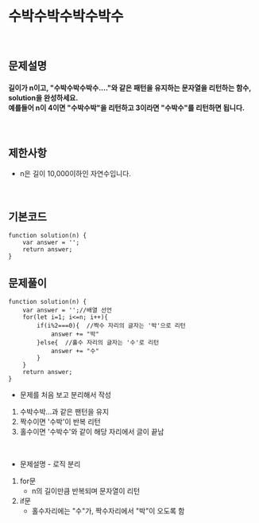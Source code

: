 # 수박수박수박수박수
<br>

## 문제설명
#### 길이가 n이고, "수박수박수박수...."와 같은 패턴을 유지하는 문자열을 리턴하는 함수, solution을 완성하세요. <br>예를들어 n이 4이면 "수박수박"을 리턴하고 3이라면 "수박수"를 리턴하면 됩니다.
<br>

## 제한사항
* n은 길이 10,000이하인 자연수입니다.

<br>

## 기본코드
```
function solution(n) {
    var answer = '';
    return answer;
}
```


## 문제풀이
```
function solution(n) {
    var answer = '';//배열 선언
    for(let i=1; i<=n; i++){
        if(i%2===0){  //짝수 자리의 글자는 '박'으로 리턴
            answer += "박"
        }else{  //홀수 자리의 글자는 '수'로 리턴
            answer += "수"
        }
    }
    return answer;
}
```
* 문제를 처음 보고 분리해서 작성
1. 수박수박...과 같은 팬턴을 유지
2. 짝수이면 '수박'이 반복 리턴
3. 홀수이면 '수박수'와 같이 해당 자리에서 글이 끝남 

<br>

* 문제설명 - 로직 분리
1. for문
   - n의 길이만큼 반복되며 문자열이 리턴
2. if문
   - 홀수자리에는 "수"가, 짝수자리에서 "박"이 오도록 함